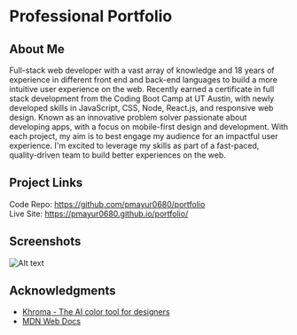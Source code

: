 # Professional Portfolio
## About Me
Full-stack web developer with a vast array of knowledge and 18 years of experience in different front end and back-end languages to build a more intuitive user experience on the web. Recently earned a certificate in full stack development from the Coding Boot Camp at UT Austin, with newly developed skills in JavaScript, CSS, Node, React.js, and responsive web design. Known as an innovative problem solver passionate about developing apps, with a focus on mobile-first design and development. With each project, my aim is to best engage my audience for an impactful user experience. I'm excited to leverage my skills as part of a fast-paced, quality-driven team to build better experiences on the web.
## Project Links
Code Repo: https://github.com/pmayur0680/portfolio<br>
Live Site: https://pmayur0680.github.io/portfolio/
## Screenshots
![Alt text](https://user-images.githubusercontent.com/101486770/164240795-220ed1a8-3940-4a6d-9c87-1940a72aeb85.png?raw=true "Professional Portfolio")
## Acknowledgments
- [Khroma - The AI color tool for designers](http://khroma.co/)
- [MDN Web Docs](https://developer.mozilla.org/en-US/docs/Web/CSS)
